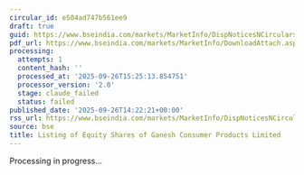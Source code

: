 ```yaml
---
circular_id: e504ad747b561ee9
draft: true
guid: https://www.bseindia.com/markets/MarketInfo/DispNoticesNCirculars.aspx?Noticeid={F10006F8-C059-4A5D-8E00-6CEA2216DE0B}&noticeno=20250926-68&dt=09/26/2025&icount=68&totcount=73&flag=0
pdf_url: https://www.bseindia.com/markets/MarketInfo/DownloadAttach.aspx?id=20250926-68&attachedId=b9761b81-d756-472b-9fb8-6b7706e59c6f
processing:
  attempts: 1
  content_hash: ''
  processed_at: '2025-09-26T15:25:13.854751'
  processor_version: '2.0'
  stage: claude_failed
  status: failed
published_date: '2025-09-26T14:22:21+00:00'
rss_url: https://www.bseindia.com/markets/MarketInfo/DispNoticesNCirculars.aspx?Noticeid={F10006F8-C059-4A5D-8E00-6CEA2216DE0B}&noticeno=20250926-68&dt=09/26/2025&icount=68&totcount=73&flag=0
source: bse
title: Listing of Equity Shares of Ganesh Consumer Products Limited
---
```


Processing in progress...